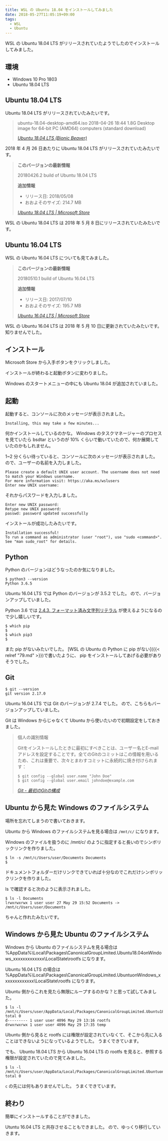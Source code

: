 ```yaml
---
title: WSL の Ubuntu 18.04 をインストールしてみました
date: 2018-05-27T11:05:19+09:00
tags:
  - WSL
  - Ubuntu
---
```


WSL の Ubuntu 18.04 LTS がリリースされていたようでしたのでインストールしてみました。

<!--more-->

## 環境

* Windows 10 Pro 1803
* Ubuntu 18.04 LTS

## Ubuntu 18.04 LTS

Ubuntu 18.04 LTS がリリースされていたみたいです。

> ubuntu-18.04-desktop-amd64.iso             2018-04-26 18:44  1.8G  Desktop image for 64-bit PC (AMD64) computers (standard download)
>
> <cite>[Ubuntu 18.04 LTS (Bionic Beaver)](http://releases.ubuntu.com/18.04/)</cite>

2018 年 4 月 26 日あたりに Ubuntu 18.04 LTS がリリースされていたみたいです。

<!-- * [Breeze through Ubuntu Desktop 18.04 LTS Bionic Beaver | Ubuntu blog](https://blog.ubuntu.com/2018/04/27/breeze-through-ubuntu-desktop-18-04-lts-bionic-beaver)
* [https://wiki.ubuntu.com/BionicBeaver/ReleaseNotes](https://wiki.ubuntu.com/BionicBeaver/ReleaseNotes)
* [Download Ubuntu Desktop | Download | Ubuntu](https://www.ubuntu.com/download/desktop)
* [The leading operating system for PCs, IoT devices, servers and the cloud | Ubuntu](https://www.ubuntu.com/) -->

> **このバージョンの最新情報**
> 
> 20180426.2 build of Ubuntu 18.04 LTS
> 
> **追加情報**
> 
> * リリース日: 2018/05/08
> * おおよそのサイズ: 214.7 MB
> 
> <cite>[Ubuntu 18.04 LTS | Microsoft Store](https://www.microsoft.com/store/productId/9N9TNGVNDL3Q)</cite>

WSL の Ubuntu 18.04 LTS は 2018 年 5 月 8 日にリリースされていたみたいです。

## Ubuntu 16.04 LTS

WSL の Ubuntu 16.04 LTS についても見てみました。

> **このバージョンの最新情報**
> 
> 20180510.1 build of Ubuntu 16.04 LTS
> 
> **追加情報**
> 
> * リリース日: 2017/07/10
> * おおよそのサイズ: 195.7 MB
>
> <cite>[Ubuntu 16.04 LTS | Microsoft Store](https://www.microsoft.com/store/productId/9NBLGGH4MSV6)</cite>

WSL の Ubuntu 16.04 LTS は 2018 年 5 月 10 日に更新されていたみたいです。
知りませんでした。

## インストール

Microsoft Store から入手ボタンをクリックしました。

インストールが終わると起動ボタンに変わりました。

Windows のスタートメニューの中にも Ubuntu 18.04 が追加されていました。

## 起動

起動すると、コンソールに次のメッセージが表示されました。

```
Installing, this may take a few minutes...
```

何かインストールしているのかな。
Windows のタスクマネージャーのプロセスを見ていたら bsdtar というのが 10% くらいで動いていたので、何か展開していたのかもしれません。

1~2 分くらい待っていると、コンソールに次のメッセージが表示されました。
ので、ユーザーの名前を入力しました。

```
Please create a default UNIX user account. The username does not need to match your Windows username.
For more information visit: https://aka.ms/wslusers
Enter new UNIX username:
```

それからパスワードを入力しました。

```
Enter new UNIX password:
Retype new UNIX password:
passwd: password updated successfully
```

インストールが成功したみたいです。

```
Installation successful!
To run a command as administrator (user "root"), use "sudo <command>".
See "man sudo_root" for details.
```

## Python

Python のバージョンはどうなったのか気になりました。

```
$ python3 --version
Python 3.6.5
```

Ubuntu 16.04 LTS では Python のバージョンが 3.5.2 でした。
ので、バージョンアップしていました。

Python 3.6 では [2.4.3. フォーマット済み文字列リテラル](https://docs.python.jp/3/reference/lexical_analysis.html#f-strings) が使えるようになるので少し嬉しいです。

```
$ which pip
$
$ which pip3
$
```

また pip がないみたいでした。
[WSL の Ubuntu の Python に pip がない]({{< relref "79.md" >}})で書いたように、 pip をインストールしてあげる必要がありそうでした。

## Git

```
$ git --version
git version 2.17.0
```

Ubuntu 16.04 LTS では Git のバージョンが 2.7.4 でした。
ので、こちらもバージョンアップしていました。

Git は Windows からじゃなくて Ubuntu から使いたいので初期設定をしておきました。

> 個人の識別情報
>
> Gitをインストールしたときに最初にすべきことは、ユーザー名とE-mailアドレスを設定することです。全てのGitのコミットはこの情報を用いるため、これは重要で、次々とまわすコミットに永続的に焼き付けられます：
>
>     $ git config --global user.name "John Doe"
>     $ git config --global user.email johndoe@example.com
>
> <cite>[Git - 最初のGitの構成](https://git-scm.com/book/ja/v1/%E4%BD%BF%E3%81%84%E5%A7%8B%E3%82%81%E3%82%8B-%E6%9C%80%E5%88%9D%E3%81%AEGit%E3%81%AE%E6%A7%8B%E6%88%90#%E5%80%8B%E4%BA%BA%E3%81%AE%E8%AD%98%E5%88%A5%E6%83%85%E5%A0%B1)</cite>

<!-- ```
$ git config --global user.name "John Doe"
$ git config --global user.email johndoe@example.com
``` -->

## Ubuntu から見た Windows のファイルシステム

場所を忘れてしまうので書いておきます。

Ubuntu から Windows のファイルシステムを見る場合は `/mnt/c/` になります。

Windows のファイルを扱うのに /mnt/c/ のように指定すると長いのでシンボリックリンクを作りました。

```
$ ln -s /mnt/c/Users/user/Documents Documents
$
```

ドキュメントフォルダーだけリンクできていれば十分なのでこれだけシンボリックリンクを作りました。

ls で確認すると次のように表示されました。

```
$ ls -l Documents
lrwxrwxrwx 1 user user 27 May 29 15:52 Documents -> /mnt/c/Users/user/Documents
```

ちゃんと作れたみたいです。

## Windows から見た Ubuntu のファイルシステム

Windows から Ubuntu のファイルシステムを見る場合は %AppData%\Local\Packages\CanonicalGroupLimited.Ubuntu18.04onWindows_xxxxxxxxxxxxx\LocalState\rootfs になります。

Ubuntu 16.04 LTS の場合は %AppData%\Local\Packages\CanonicalGroupLimited.UbuntuonWindows_xxxxxxxxxxxxx\LocalState\rootfs になります。

Ubuntu 側からこれを見たら無限にループするのかな？と思って試してみました。

```
$ ls -l /mnt/c/Users/user/AppData/Local/Packages/CanonicalGroupLimited.Ubuntu18.04onWindows_xxxxxxxxxxxxx/LocalState/
total 0
d--------- 1 user user 4096 May 29 13:16 rootfs
drwxrwxrwx 1 user user 4096 May 29 17:35 temp
```

Ubuntu 側から見ると rootfs には権限が設定されていなくて、そこから先に入ることはできないようになっているようでした。
うまくできています。

でも、 Ubuntu 18.04 LTS から Ubuntu 16.04 LTS の rootfs を見ると、参照する権限が設定されていたので見てみました。

```
$ ls -l /mnt/c/Users/user/AppData/Local/Packages/CanonicalGroupLimited.UbuntuonWindows_xxxxxxxxxxxxx/LocalState/rootfs/mnt/c/
total 0
```

`c` の先には何もありませんでした。
うまくできています。

## 終わり

簡単にインストールすることができました。

Utuntu 16.04 LTS と共存させることもできました。
ので、ゆっくり移行していきます。
